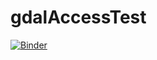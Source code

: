 # gdalAccessTest
[![Binder](https://gesis.mybinder.org/badge_logo.svg)](https://gesis.mybinder.org/v2/gh/fastice/gdalaccesstest/HEAD?urlpath=lab)
